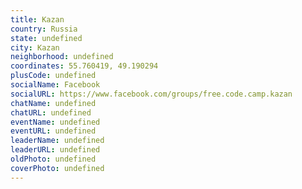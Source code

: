 ```yaml
---
title: Kazan
country: Russia
state: undefined
city: Kazan
neighborhood: undefined
coordinates: 55.760419, 49.190294
plusCode: undefined
socialName: Facebook
socialURL: https://www.facebook.com/groups/free.code.camp.kazan
chatName: undefined
chatURL: undefined
eventName: undefined
eventURL: undefined
leaderName: undefined
leaderURL: undefined
oldPhoto: undefined
coverPhoto: undefined
---
```

